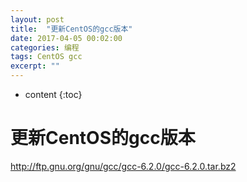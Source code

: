 ```yaml
---
layout: post
title:  "更新CentOS的gcc版本"
date: 2017-04-05 00:02:00
categories: 编程
tags: CentOS gcc
excerpt: ""
---
```


* content
{:toc}

# 更新CentOS的gcc版本

http://ftp.gnu.org/gnu/gcc/gcc-6.2.0/gcc-6.2.0.tar.bz2

```

```

